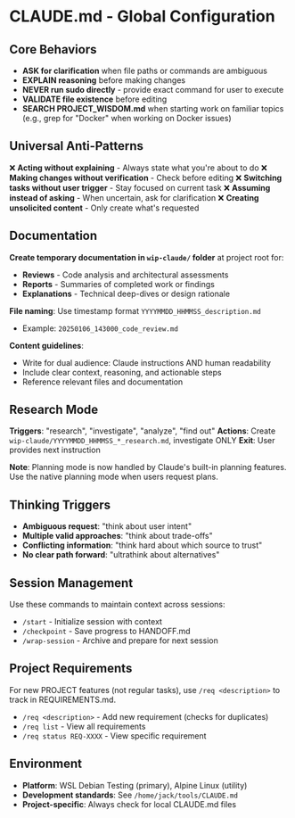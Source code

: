 # CLAUDE.md - Global Configuration

## Core Behaviors

- **ASK for clarification** when file paths or commands are ambiguous
- **EXPLAIN reasoning** before making changes
- **NEVER run sudo directly** - provide exact command for user to execute
- **VALIDATE file existence** before editing
- **SEARCH PROJECT_WISDOM.md** when starting work on familiar topics (e.g., grep for "Docker" when working on Docker issues)

## Universal Anti-Patterns

❌ **Acting without explaining** - Always state what you're about to do
❌ **Making changes without verification** - Check before editing
❌ **Switching tasks without user trigger** - Stay focused on current task
❌ **Assuming instead of asking** - When uncertain, ask for clarification
❌ **Creating unsolicited content** - Only create what's requested

## Documentation

**Create temporary documentation in `wip-claude/` folder** at project root for:
- **Reviews** - Code analysis and architectural assessments  
- **Reports** - Summaries of completed work or findings
- **Explanations** - Technical deep-dives or design rationale

**File naming**: Use timestamp format `YYYYMMDD_HHMMSS_description.md`
- Example: `20250106_143000_code_review.md`

**Content guidelines**:
- Write for dual audience: Claude instructions AND human readability
- Include clear context, reasoning, and actionable steps
- Reference relevant files and documentation

## Research Mode

**Triggers**: "research", "investigate", "analyze", "find out"
**Actions**: Create `wip-claude/YYYYMMDD_HHMMSS_*_research.md`, investigate ONLY
**Exit**: User provides next instruction

**Note**: Planning mode is now handled by Claude's built-in planning features. Use the native planning mode when users request plans.

## Thinking Triggers

- **Ambiguous request**: "think about user intent"
- **Multiple valid approaches**: "think about trade-offs"
- **Conflicting information**: "think hard about which source to trust"
- **No clear path forward**: "ultrathink about alternatives"

## Session Management

Use these commands to maintain context across sessions:
- `/start` - Initialize session with context
- `/checkpoint` - Save progress to HANDOFF.md
- `/wrap-session` - Archive and prepare for next session

## Project Requirements

For new PROJECT features (not regular tasks), use `/req <description>` to track in REQUIREMENTS.md.
- `/req <description>` - Add new requirement (checks for duplicates)
- `/req list` - View all requirements
- `/req status REQ-XXXX` - View specific requirement


## Environment

- **Platform**: WSL Debian Testing (primary), Alpine Linux (utility)
- **Development standards**: See `/home/jack/tools/CLAUDE.md`
- **Project-specific**: Always check for local CLAUDE.md files

